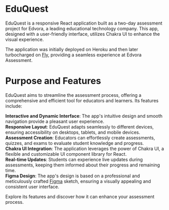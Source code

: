 # EduQuest

EduQuest is a responsive React application built as a two-day assessment project for Edvora, a leading educational technology company. This app, designed with a user-friendly interface, utilizes Chakra UI to enhance the visual experience.

The application was initially deployed on Heroku and then later turbocharged on [Fly](https://assessmentuijoqim.fly.dev), providing a seamless experience at Edvora Assessment.

# Purpose and Features
EduQuest aims to streamline the assessment process, offering a comprehensive and efficient tool for educators and learners. Its features include:

**Interactive and Dynamic Interface**: The app's intuitive design and smooth navigation provide a pleasant user experience. <br/>
**Responsive Layout**: EduQuest adapts seamlessly to different devices, ensuring accessibility on desktops, tablets, and mobile devices. <br/>
**Assessment Creation**: Educators can effortlessly create assessments, quizzes, and exams to evaluate student knowledge and progress. <br/>
**Chakra UI Integration**: The application leverages the power of Chakra UI, a flexible and customizable UI component library for React. <br/>
**Real-time Updates**: Students can experience live updates during assessments, keeping them informed about their progress and remaining time. <br/>
**Figma Design**: The app's design is based on a professional and meticulously crafted [Figma](https://www.figma.com/file/bt68IQ0MUbmD01aI91Nius/Exam-form?node-id=0%3A1) sketch, ensuring a visually appealing and consistent user interface.<br/>

Explore its features and discover how it can enhance your assessment process.
